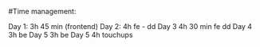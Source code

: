 #Time management: 

Day 1: 3h 45 min (frontend)
Day 2: 4h fe - dd
Day 3 4h 30 min  fe dd
Day 4 3h be
Day 5 3h be
Day 5 4h touchups

